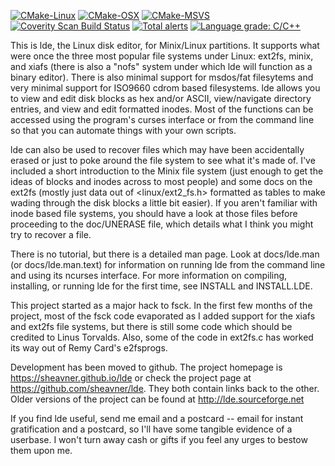 [![CMake-Linux](https://github.com/sheavner/lde/actions/workflows/cmake.yml/badge.svg)](https://github.com/sheavner/lde/actions/workflows/cmake.yml)
[![CMake-OSX](https://github.com/sheavner/lde/actions/workflows/cmake-osx.yml/badge.svg)](https://github.com/sheavner/lde/actions/workflows/cmake-osx.yml)
[![CMake-MSVS](https://github.com/sheavner/lde/actions/workflows/cmake-win.yml/badge.svg)](https://github.com/sheavner/lde/actions/workflows/cmake-win.yml)
[![Coverity Scan Build Status](https://scan.coverity.com/projects/23407/badge.svg)](https://scan.coverity.com/projects/sheavner-lde)
[![Total alerts](https://img.shields.io/lgtm/alerts/g/sheavner/lde.svg?logo=lgtm&logoWidth=18)](https://lgtm.com/projects/g/sheavner/lde/alerts/)
[![Language grade: C/C++](https://img.shields.io/lgtm/grade/cpp/g/sheavner/lde.svg?logo=lgtm&logoWidth=18)](https://lgtm.com/projects/g/sheavner/lde/context:cpp)

This is lde, the Linux disk editor, for Minix/Linux
partitions.  It supports what were once the three most
popular file systems under Linux: ext2fs, minix, and xiafs (there is
also a "nofs" system under which lde will function as a binary
editor).  There is also minimal support for msdos/fat filesytems and
very minimal support for ISO9660 cdrom based filesystems.
lde allows you to view and edit disk blocks as hex and/or
ASCII, view/navigate directory entries, and view and edit formatted
inodes.  Most of the functions can be accessed using the program's
curses interface or from the command line so that you can automate
things with your own scripts.

lde can also be used to recover files which may have been
accidentally erased or just to poke around the file system to see what
it's made of.  I've included a short introduction to the Minix file
system (just enough to get the ideas of blocks and inodes across to
most people) and some docs on the ext2fs (mostly just data out of
<linux/ext2_fs.h> formatted as tables to make wading through the disk
blocks a little bit easier).  If you aren't familiar with inode based
file systems, you should have a look at those files before proceeding
to the doc/UNERASE file, which details what I think you might try to
recover a file. 

There is no tutorial, but there is a detailed man page.  Look
at docs/lde.man (or docs/lde.man.text) for information on running lde
from the command line and using its ncurses interface.  For more
information on compiling, installing, or running lde for the first
time, see INSTALL and INSTALL.LDE.

This project started as a major hack to fsck.  In the first
few months of the project, most of the fsck code evaporated as I added
support for the xiafs and ext2fs file systems, but there is still some
code which should be credited to Linus Torvalds.  Also, some of the
code in ext2fs.c has worked its way out of Remy Card's e2fsprogs.

Development has been moved to github.  The project homepage
is https://sheavner.github.io/lde or check the project page at
https://github.com/sheavner/lde.  They both contain links back to
the other.  Older versions of the project can be found at
http://lde.sourceforge.net

If you find lde useful, send me email and a postcard -- email
for instant gratification and a postcard, so I'll have some tangible
evidence of a userbase.  I won't turn away cash or gifts if you feel
any urges to bestow them upon me.
